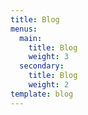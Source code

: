 ```yaml
---
title: Blog
menus:
  main:
    title: Blog
    weight: 3
  secondary:
    title: Blog
    weight: 2
template: blog
---
```


